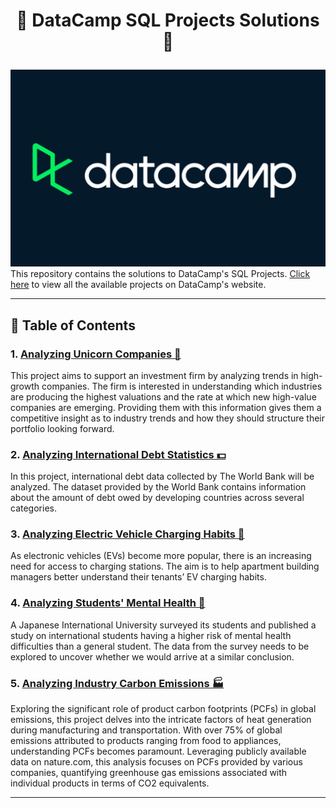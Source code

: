 # <p align="center" style="margin-top: 0px;"> 📔 DataCamp SQL Projects Solutions 📝

<img src ="datacamp.png">
This repository contains the solutions to DataCamp's SQL Projects. <a href ="https://app.datacamp.com/learn/projects">Click here</a> to view all the available projects on DataCamp's website.


---
## 🧾 Table of Contents
### 1. [Analyzing Unicorn Companies 🦄](#Analyzing%20Unicorn%20Companies)
<p>This project aims to support an investment firm by analyzing trends in high-growth companies. The firm is interested in understanding which industries are producing the highest valuations and the rate at which new high-value companies are emerging. Providing them with this information gives them a competitive insight as to industry trends and how they should structure their portfolio looking forward.</p>

### 2. [Analyzing International Debt Statistics 💵](#Analyzing%20International%20Debt%20Statistics)
<p>In this project, international debt data collected by The World Bank will be analyzed. The dataset provided by the World Bank contains information about the amount of debt owed by developing countries across several categories.</p>

### 3. [Analyzing Electric Vehicle Charging Habits 🔋](#Analyzing%20Electric%20Vehicle%20Charging%20Habits)
<p>As electronic vehicles (EVs) become more popular, there is an increasing need for access to charging stations. The aim is to help apartment building managers better understand their tenants’ EV charging habits.</p>

### 4. [Analyzing Students' Mental Health 🧠](#Analyzing%20Students%20Mental%20Health)
<p>A Japanese International University surveyed its students and published a study on international students having a higher risk of mental health difficulties than a general student. The data from the survey needs to be explored to uncover whether we would arrive at a similar conclusion.</p>

### 5. [Analyzing Industry Carbon Emissions 🏭](#Analyzing%20Industry%20Carbon%20Emissions)
<p>Exploring the significant role of product carbon footprints (PCFs) in global emissions, this project delves into the intricate factors of heat generation during manufacturing and transportation. With over 75% of global emissions attributed to products ranging from food to appliances, understanding PCFs becomes paramount. Leveraging publicly available data on nature.com, this analysis focuses on PCFs provided by various companies, quantifying greenhouse gas emissions associated with individual products in terms of CO2 equivalents.</p>

--- 

